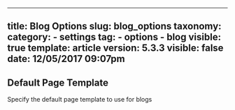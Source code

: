 
---
title: Blog Options
slug: blog_options
taxonomy:
    category:
        - settings
    tag:
        - options
        - blog
visible: true
template: article
version: 5.3.3
visible: false
date: 12/05/2017 09:07pm
---

## Default Page Template
Specify the default page template to use for blogs



